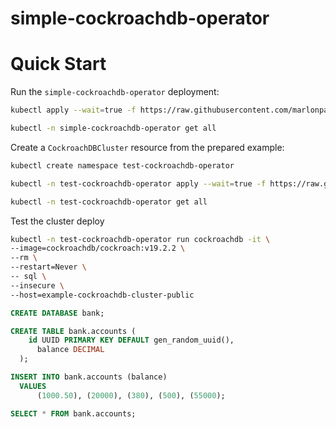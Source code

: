 # simple-cockroachdb-operator

# Quick Start

Run the `simple-cockroachdb-operator` deployment:

```bash
kubectl apply --wait=true -f https://raw.githubusercontent.com/marlonpatrick/kubernetes-cockroachdb-operator/master/operator-deploy/operator.yaml

kubectl -n simple-cockroachdb-operator get all
```

Create a `CockroachDBCluster` resource from the prepared example:

```bash
kubectl create namespace test-cockroachdb-operator

kubectl -n test-cockroachdb-operator apply --wait=true -f https://raw.githubusercontent.com/marlonpatrick/kubernetes-cockroachdb-operator/master/operator-deploy/example-cockroachdb.yaml

kubectl -n test-cockroachdb-operator get all
```

Test the cluster deploy

```bash
kubectl -n test-cockroachdb-operator run cockroachdb -it \
--image=cockroachdb/cockroach:v19.2.2 \
--rm \
--restart=Never \
-- sql \
--insecure \
--host=example-cockroachdb-cluster-public
```

```sql
CREATE DATABASE bank;

CREATE TABLE bank.accounts (
    id UUID PRIMARY KEY DEFAULT gen_random_uuid(),
      balance DECIMAL
  );

INSERT INTO bank.accounts (balance)
  VALUES
      (1000.50), (20000), (380), (500), (55000);

SELECT * FROM bank.accounts;
```
